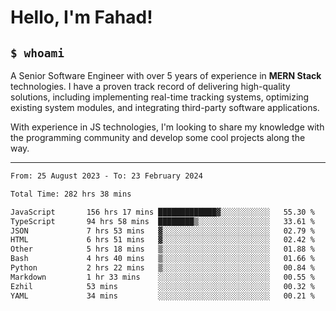 <h1>Hello, I'm Fahad!</h1>

<h2><code>$ whoami</code></h2>

A Senior Software Engineer with over 5 years of experience in **MERN Stack** technologies. I have a proven track record of delivering high-quality solutions, including implementing real-time tracking systems, optimizing existing system modules, and integrating third-party software applications.

With experience in JS technologies, I'm looking to share my knowledge with the programming community and develop some cool projects along the way.

---

<!--START_SECTION:waka-->

```txt
From: 25 August 2023 - To: 23 February 2024

Total Time: 282 hrs 38 mins

JavaScript       156 hrs 17 mins █████████████▓░░░░░░░░░░░   55.30 %
TypeScript       94 hrs 58 mins  ████████▒░░░░░░░░░░░░░░░░   33.61 %
JSON             7 hrs 53 mins   ▓░░░░░░░░░░░░░░░░░░░░░░░░   02.79 %
HTML             6 hrs 51 mins   ▓░░░░░░░░░░░░░░░░░░░░░░░░   02.42 %
Other            5 hrs 18 mins   ▒░░░░░░░░░░░░░░░░░░░░░░░░   01.88 %
Bash             4 hrs 40 mins   ▒░░░░░░░░░░░░░░░░░░░░░░░░   01.66 %
Python           2 hrs 22 mins   ▒░░░░░░░░░░░░░░░░░░░░░░░░   00.84 %
Markdown         1 hr 33 mins    ░░░░░░░░░░░░░░░░░░░░░░░░░   00.55 %
Ezhil            53 mins         ░░░░░░░░░░░░░░░░░░░░░░░░░   00.32 %
YAML             34 mins         ░░░░░░░░░░░░░░░░░░░░░░░░░   00.21 %
```

<!--END_SECTION:waka-->

<!--
**heyFahad/heyFahad** is a ✨ _special_ ✨ repository because its `README.md` (this file) appears on your GitHub profile.

Here are some ideas to get you started:

- 🔭 I’m currently working on ...
- 🌱 I’m currently learning ...
- 👯 I’m looking to collaborate on ...
- 🤔 I’m looking for help with ...
- 💬 Ask me about ...
- 📫 How to reach me: ...
- 😄 Pronouns: ...
- ⚡ Fun fact: ...
-->
